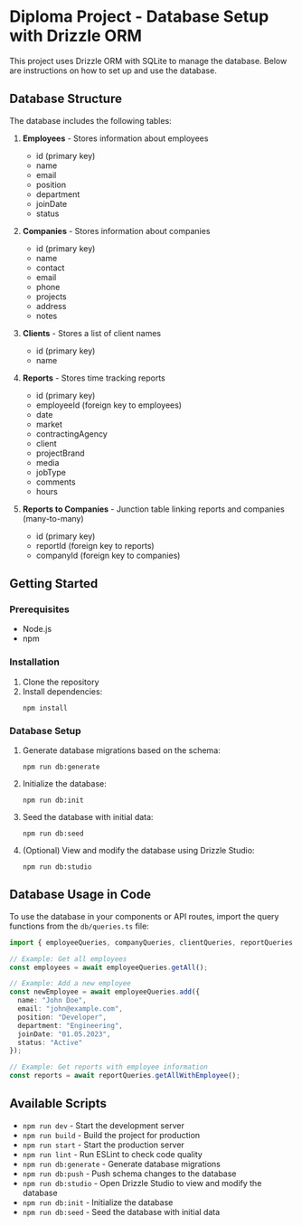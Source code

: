 # Diploma Project - Database Setup with Drizzle ORM

This project uses Drizzle ORM with SQLite to manage the database. Below are instructions on how to set up and use the database.

## Database Structure

The database includes the following tables:

1. **Employees** - Stores information about employees
   - id (primary key)
   - name
   - email
   - position
   - department
   - joinDate
   - status

2. **Companies** - Stores information about companies
   - id (primary key)
   - name
   - contact
   - email
   - phone
   - projects
   - address
   - notes

3. **Clients** - Stores a list of client names
   - id (primary key)
   - name

4. **Reports** - Stores time tracking reports
   - id (primary key)
   - employeeId (foreign key to employees)
   - date
   - market
   - contractingAgency
   - client
   - projectBrand
   - media
   - jobType
   - comments
   - hours

5. **Reports to Companies** - Junction table linking reports and companies (many-to-many)
   - id (primary key)
   - reportId (foreign key to reports)
   - companyId (foreign key to companies)

## Getting Started

### Prerequisites

- Node.js
- npm

### Installation

1. Clone the repository
2. Install dependencies:
   ```
   npm install
   ```

### Database Setup

1. Generate database migrations based on the schema:
   ```
   npm run db:generate
   ```

2. Initialize the database:
   ```
   npm run db:init
   ```

3. Seed the database with initial data:
   ```
   npm run db:seed
   ```

4. (Optional) View and modify the database using Drizzle Studio:
   ```
   npm run db:studio
   ```

## Database Usage in Code

To use the database in your components or API routes, import the query functions from the `db/queries.ts` file:

```typescript
import { employeeQueries, companyQueries, clientQueries, reportQueries } from '../db/queries';

// Example: Get all employees
const employees = await employeeQueries.getAll();

// Example: Add a new employee
const newEmployee = await employeeQueries.add({
  name: "John Doe",
  email: "john@example.com",
  position: "Developer",
  department: "Engineering",
  joinDate: "01.05.2023",
  status: "Active"
});

// Example: Get reports with employee information
const reports = await reportQueries.getAllWithEmployee();
```

## Available Scripts

- `npm run dev` - Start the development server
- `npm run build` - Build the project for production
- `npm run start` - Start the production server
- `npm run lint` - Run ESLint to check code quality
- `npm run db:generate` - Generate database migrations
- `npm run db:push` - Push schema changes to the database
- `npm run db:studio` - Open Drizzle Studio to view and modify the database
- `npm run db:init` - Initialize the database
- `npm run db:seed` - Seed the database with initial data